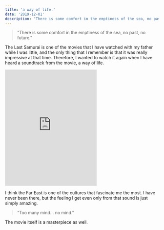 ```yaml
---
title: 'a way of life.'
date: '2019-12-01'
description: 'There is some comfort in the emptiness of the sea, no past, no future. – the last samurai'
---
```


> "There is some comfort in the emptiness of the sea, no past, no future."

The Last Samurai is one of the movies that I have watched with my father while I was little, and the only thing that I remember is that it was really impressive at that time. Therefore, I wanted to watch it again when I have heard a soundtrack from the movie, a way of life.

<iframe src="https://open.spotify.com/embed/track/6DHYWelHYuynVVPv2m58wl" width="300" height="380" frameborder="0" allowtransparency="true" allow="encrypted-media"></iframe>

I think the Far East is one of the cultures that fascinate me the most. I have never been there, but the feeling I get even only from that sound is just simply amazing.

> "Too many mind... no mind."

The movie itself is a masterpiece as well.